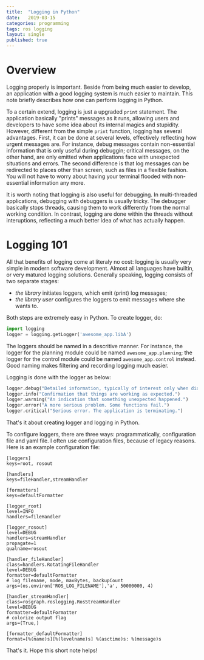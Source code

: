 ```yaml
---
title:  "Logging in Python"
date:   2019-03-15
categories: programming
tags: ros logging
layout: single
published: true
---
```

# Overview
Logging properly is important. Beside from being much easier to
develop, an application with a good logging system is much easier to
maintain. This note briefly describes how one can perform logging in
Python.

To a certain extend, logging is just a upgraded `print` statement. The
application basically "prints" messages as it runs, allowing users and
developers to have some idea about its internal magics and
stupidity. However, different from the simple `print` function,
logging has several advantages. First, it can be done at several
levels, effectively reflecting how urgent messages are. For instance,
debug messages contain non-essential information that is only useful
during debuggin; critical messages, on the other hand, are only
emitted when applications face with unexpected situations and errors.
The second difference is that log messages can be redirected to places
other than screen, such as files in a flexible fashion. You will not
have to worry about having your terminal flooded with non-essential
information any more.

It is worth noting that logging is also useful for debugging. In
multi-threaded applications, debugging with debuggers is usually
tricky. The debugger basically stops threads, causing them to work
differently from the normal working condition. In contrast, logging
are done within the threads without interuptions, reflecting a much
better idea of what has actually happen.

# Logging 101

All that benefits of logging come at literaly no cost: logging is
usually very simple in modern software development. Almost all
languages have builtin, or very matured logging solutions. Generally
speaking, logging consists of two separate stages:

- *the library* initiates loggers, which emit (print) log messages;
- *the library user* configures the loggers to emit messages where she
  wants to.

Both steps are extremely easy in Python. To create logger, do:

``` python
import logging
logger = logging.getLogger('awesome_app.libA')
```

The loggers should be named in a descritive manner. For instance, the
logger for the planning module could be named `awesome_app.planning`;
the logger for the control module could be named `awesome_app.control`
instead. Good naming makes filtering and recording logging much easier.

Logging is done with the logger as below:

```python
logger.debug("Detailed information, typically of interest only when diagnosing problems.")
logger.info("Confirmation that things are working as expected.")
logger.warning("An indication that something unexpected happened.")
logger.error("A more serious problem. Some functions fail.")
logger.critical("Serious error. The application is terminating.")
```

That's it about creating logger and logging in Python.

To configure loggers, there are three ways: programmatically,
configuration file and yaml file. I often use configuration files,
because of legacy reasons. Here is an example configuration file:

```
[loggers]
keys=root, rosout

[handlers]
keys=fileHandler,streamHandler

[formatters]
keys=defaultFormatter

[logger_root]
level=INFO
handlers=fileHandler

[logger_rosout]
level=DEBUG
handlers=streamHandler
propagate=1
qualname=rosout

[handler_fileHandler]
class=handlers.RotatingFileHandler
level=DEBUG
formatter=defaultFormatter
# log filename, mode, maxBytes, backupCount
args=(os.environ['ROS_LOG_FILENAME'],'a', 50000000, 4)

[handler_streamHandler]
class=rosgraph.roslogging.RosStreamHandler
level=DEBUG
formatter=defaultFormatter
# colorize output flag
args=(True,)

[formatter_defaultFormatter]
format=[%(name)s][%(levelname)s] %(asctime)s: %(message)s
```

That's it. Hope this short note helps!
